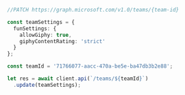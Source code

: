 <!-- markdownlint-disable MD041 -->

```typescript
//PATCH https://graph.microsoft.com/v1.0/teams/{team-id}

const teamSettings = {
  funSettings: {
    allowGiphy: true,
    giphyContentRating: 'strict'
  }
};

const teamId = '71766077-aacc-470a-be5e-ba47db3b2e88';

let res = await client.api(`/teams/${teamId}`)
  .update(teamSettings);
```
